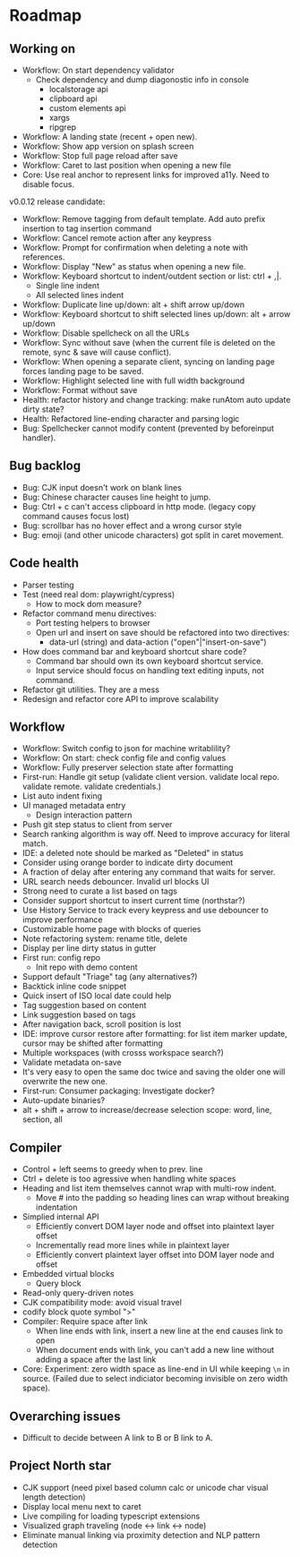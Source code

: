 # Roadmap

## Working on

- Workflow: On start dependency validator
  - Check dependency and dump diagonostic info in console
    - localstorage api
    - clipboard api
    - custom elements api
    - xargs
    - ripgrep
- Workflow: A landing state (recent + open new).
- Workflow: Show app version on splash screen
- Workflow: Stop full page reload after save
- Workflow: Caret to last position when opening a new file
- Core: Use real anchor to represent links for improved a11y. Need to disable focus.

v0.0.12 release candidate:

- Workflow: Remove tagging from default template. Add auto prefix insertion to tag insertion command
- Workflow: Cancel remote action after any keypress
- Workflow: Prompt for confirmation when deleting a note with references.
- Workflow: Display "New" as status when opening a new file.
- Workflow: Keyboard shortcut to indent/outdent section or list: ctrl + ,|.
  - Single line indent
  - All selected lines indent
- Workflow: Duplicate line up/down: alt + shift arrow up/down
- Workflow: Keyboard shortcut to shift selected lines up/down: alt + arrow up/down
- Workflow: Disable spellcheck on all the URLs
- Workflow: Sync without save (when the current file is deleted on the remote, sync & save will cause conflict).
- Workflow: When opening a separate client, syncing on landing page forces landing page to be saved.
- Workflow: Highlight selected line with full width background
- Workflow: Format without save
- Health: refactor history and change tracking: make runAtom auto update dirty state?
- Health: Refactored line-ending character and parsing logic
- Bug: Spellchecker cannot modify content (prevented by beforeinput handler).

## Bug backlog

- Bug: CJK input doesn't work on blank lines
- Bug: Chinese character causes line height to jump.
- Bug: Ctrl + c can't access clipboard in http mode. (legacy copy command causes focus lost)
- Bug: scrollbar has no hover effect and a wrong cursor style
- Bug: emoji (and other unicode characters) got split in caret movement.

## Code health

- Parser testing
- Test (need real dom: playwright/cypress)
  - How to mock dom measure?
- Refactor command menu directives:
  - Port testing helpers to browser
  - Open url and insert on save should be refactored into two directives:
    - data-url (string) and data-action ("open"|"insert-on-save")
- How does command bar and keyboard shortcut share code?
  - Command bar should own its own keyboard shortcut service.
  - Input service should focus on handling text editing inputs, not command.
- Refactor git utilities. They are a mess
- Redesign and refactor core API to improve scalability

## Workflow

- Workflow: Switch config to json for machine writablility?
- Workflow: On start: check config file and config values
- Workflow: Fully preserver selection state after formatting
- First-run: Handle git setup (validate client version. validate local repo. validate remote. validate credentials.)
- List auto indent fixing
- UI managed metadata entry
  - Design interaction pattern
- Push git step status to client from server
- Search ranking algorithm is way off. Need to improve accuracy for literal match.
- IDE: a deleted note should be marked as "Deleted" in status
- Consider using orange border to indicate dirty document
- A fraction of delay after entering any command that waits for server.
- URL search needs debouncer. Invalid url blocks UI
- Strong need to curate a list based on tags
- Consider support shortcut to insert current time (northstar?)
- Use History Service to track every keypress and use debouncer to improve performance
- Customizable home page with blocks of queries
- Note refactoring system: rename title, delete
- Display per line dirty status in gutter
- First run: config repo
  - Init repo with demo content
- Support default "Triage" tag (any alternatives?)
- Backtick inline code snippet
- Quick insert of ISO local date could help
- Tag suggestion based on content
- Link suggestion based on tags
- After navigation back, scroll position is lost
- IDE: improve cursor restore after formatting: for list item marker update, cursor may be shifted after formatting
- Multiple workspaces (with crosss workspace search?)
- Validate metadata on-save
- It's very easy to open the same doc twice and saving the older one will overwrite the new one.
- First-run: Consumer packaging: Investigate docker?
- Auto-update binaries?
- alt + shift + arrow to increase/decrease selection scope: word, line, section, all

## Compiler

- Control + left seems to greedy when to prev. line
- Ctrl + delete is too agressive when handling white spaces
- Heading and list item themselves cannot wrap with multi-row indent.
  - Move # into the padding so heading lines can wrap without breaking indentation
- Simplied internal API
  - Efficiently convert DOM layer node and offset into plaintext layer offset
  - Incrementally read more lines while in plaintext layer
  - Efficiently convert plaintext layer offset into DOM layer node and offset
- Embedded virtual blocks
  - Query block
- Read-only query-driven notes
- CJK compatibility mode: avoid visual travel
- codify block quote symbol ">"
- Compiler: Require space after link
  - When line ends with link, insert a new line at the end causes link to open
  - When document ends with link, you can't add a new line without adding a space after the last link
- Core: Experiment: zero width space as line-end in UI while keeping `\n` in source. (Failed due to select indiciator becoming invisible on zero width space).

## Overarching issues

- Difficult to decide between A link to B or B link to A.

## Project North star

- CJK support (need pixel based column calc or unicode char visual length detection)
- Display local menu next to caret
- Live compiling for loading typescript extensions
- Visualized graph traveling (node <-> link <-> node)
- Eliminate manual linking via proximity detection and NLP pattern detection
